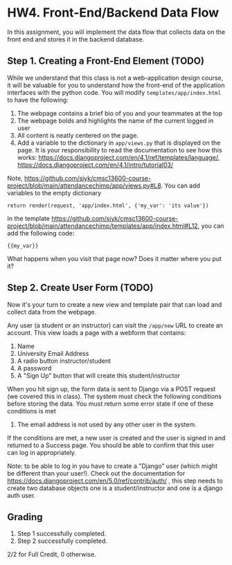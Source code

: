 # HW4. Front-End/Backend Data Flow
In this assignment, you will implement the data flow that collects data on the front end and stores it in the backend database.

## Step 1. Creating a Front-End Element (TODO)
While we understand that this class is not a web-application design course, it will be valuable for you to understand how the front-end of the application interfaces with the python code. You will modify `templates/app/index.html` to have the following:
1. The webpage contains a brief bio of you and your teammates at the top
2. The webpage bolds and highlights the name of the current logged in user 
3. All content is neatly centered on the page.
4. Add a variable to the dictionary in `app/views.py` that is displayed on the page. It is your responsibility to read the documentation to see how this works: https://docs.djangoproject.com/en/4.1/ref/templates/language/, https://docs.djangoproject.com/en/4.1/intro/tutorial03/

Note, https://github.com/sjyk/cmsc13600-course-project/blob/main/attendancechimp/app/views.py#L8. You can add variables to the empty dictionary
```
return render(request, 'app/index.html', {'my_var': 'its value'})
```

In the template https://github.com/sjyk/cmsc13600-course-project/blob/main/attendancechimp/templates/app/index.html#L12, you can add the following code:
```
{{my_var}}
```
What happens when you visit that page now? Does it matter where you put it?

## Step 2. Create User Form (TODO)
Now it's your turn to create a new view and template pair that can load and collect data from the webpage. 

Any user (a student or an instructor) can visit the `/app/new` URL to create an account. This view loads a page with a webform that contains:

1. Name
2. University Email Address
3. A radio button instructor/student
4. A password
5. A "Sign Up" button that will create this student/instructor

When you hit sign up, the form data is sent to Django via a POST request (we covered this in class). The system must check the following conditions before storing the data. You must return some error state if one of these conditions is met

1. The email address is not used by any other user in the system.

If the conditions are met, a new user is created and the user is signed in and returned to a Success page. You should be able to confirm that this user can log in appropriately.

Note: to be able to log in you have to create a "Django" user (which might be different than your user!). Check out the documentation for https://docs.djangoproject.com/en/5.0/ref/contrib/auth/ , this step needs to create two database objects one is a student/instructor and one is a django auth user. 


## Grading
1. Step 1 successfully completed.
2. Step 2 successfully completed.

2/2 for Full Credit, 0 otherwise.

